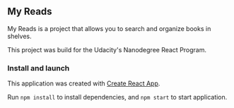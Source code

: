 ## My Reads

My Reads is a project that allows you to search and organize books in shelves.

This project was build for the Udacity's Nanodegree React Program.


### Install and launch

This application was created with [Create React App](https://github.com/facebookincubator/create-react-app).

Run `npm install` to install dependencies, and `npm start` to start application.
